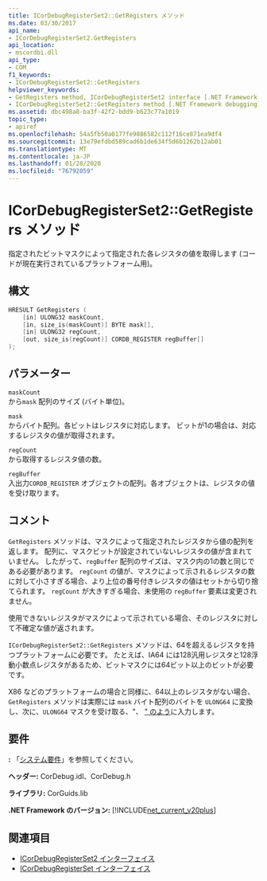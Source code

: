 ```yaml
---
title: ICorDebugRegisterSet2::GetRegisters メソッド
ms.date: 03/30/2017
api_name:
- ICorDebugRegisterSet2.GetRegisters
api_location:
- mscordbi.dll
api_type:
- COM
f1_keywords:
- ICorDebugRegisterSet2::GetRegisters
helpviewer_keywords:
- GetRegisters method, ICorDebugRegisterSet2 interface [.NET Framework debugging]
- ICorDebugRegisterSet2::GetRegisters method [.NET Framework debugging]
ms.assetid: dbc498a8-ba3f-42f2-bdd9-b623c77a1019
topic_type:
- apiref
ms.openlocfilehash: 54a5fb50a0177fe9886582c112f16ce871ea9df4
ms.sourcegitcommit: 13e79efdbd589cad6b1de634f5d6b1262b12ab01
ms.translationtype: MT
ms.contentlocale: ja-JP
ms.lasthandoff: 01/28/2020
ms.locfileid: "76792059"
---
```

# <a name="icordebugregisterset2getregisters-method"></a>ICorDebugRegisterSet2::GetRegisters メソッド
指定されたビットマスクによって指定された各レジスタの値を取得します (コードが現在実行されているプラットフォーム用)。  
  
## <a name="syntax"></a>構文  
  
```cpp  
HRESULT GetRegisters (  
    [in] ULONG32 maskCount,  
    [in, size_is(maskCount)] BYTE mask[],  
    [in] ULONG32 regCount,  
    [out, size_is(regCount)] CORDB_REGISTER regBuffer[]  
);  
```  
  
## <a name="parameters"></a>パラメーター  
 `maskCount`  
 から`mask` 配列のサイズ (バイト単位)。  
  
 `mask`  
 からバイト配列。各ビットはレジスタに対応します。 ビットが1の場合は、対応するレジスタの値が取得されます。  
  
 `regCount`  
 から取得するレジスタ値の数。  
  
 `regBuffer`  
 入出力`CORDB_REGISTER` オブジェクトの配列。各オブジェクトは、レジスタの値を受け取ります。  
  
## <a name="remarks"></a>コメント  
 `GetRegisters` メソッドは、マスクによって指定されたレジスタから値の配列を返します。 配列に、マスクビットが設定されていないレジスタの値が含まれていません。 したがって、`regBuffer` 配列のサイズは、マスク内の1の数と同じである必要があります。 `regCount` の値が、マスクによって示されるレジスタの数に対して小さすぎる場合、より上位の番号付きレジスタの値はセットから切り捨てられます。 `regCount` が大きすぎる場合、未使用の `regBuffer` 要素は変更されません。  
  
 使用できないレジスタがマスクによって示されている場合、そのレジスタに対して不確定な値が返されます。  
  
 `ICorDebugRegisterSet2::GetRegisters` メソッドは、64を超えるレジスタを持つプラットフォームに必要です。 たとえば、IA64 には128汎用レジスタと128浮動小数点レジスタがあるため、ビットマスクには64ビット以上のビットが必要です。  
  
 X86 などのプラットフォームの場合と同様に、64以上のレジスタがない場合、`GetRegisters` メソッドは実際には `mask` バイト配列のバイトを `ULONG64` に変換し、次に、`ULONG64` マスクを受け取る、"、 [" のよう](icordebugregisterset-getregisters-method.md)に入力します。  
  
## <a name="requirements"></a>要件  
 **:** 「[システム要件](../../../../docs/framework/get-started/system-requirements.md)」を参照してください。  
  
 **ヘッダー:** CorDebug.idl、CorDebug.h  
  
 **ライブラリ:** CorGuids.lib  
  
 **.NET Framework のバージョン:** [!INCLUDE[net_current_v20plus](../../../../includes/net-current-v20plus-md.md)]  
  
## <a name="see-also"></a>関連項目

- [ICorDebugRegisterSet2 インターフェイス](icordebugregisterset2-interface.md)
- [ICorDebugRegisterSet インターフェイス](icordebugregisterset-interface.md)

